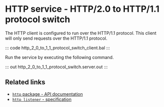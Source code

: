 # HTTP service - HTTP/2.0 to HTTP/1.1 protocol switch

The HTTP client is configured to run over the HTTP/1.1 protocol. This client will only send requests over the HTTP/1.1 protocol.  

::: code http_2_0_to_1_1_protocol_switch_client.bal :::

Run the service by executing the following command.

::: out http_2_0_to_1_1_protocol_switch.server.out :::

## Related links
- [`http` package - API documentation](https://lib.ballerina.io/ballerina/http/latest/)
- [`http listener` - specification](https://ballerina.io/spec/http/#21-listener)
